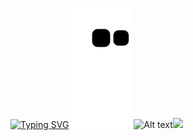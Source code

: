 [![Typing SVG](https://readme-typing-svg.herokuapp.com/?lines=Welcome+to+my+GitHub;I'm+new+to+GitHub+xD)](https://www.youtube.com/watch?v=dQw4w9WgXcQ)
![Snake animation](https://github.com/rafaballerini/rafaballerini/blob/output/github-contribution-grid-snake.svg)
![Alt text](https://spotify-recently-played-readme.vercel.app/api?user=ghost_future536)<img height="180em" src="https://github-readme-stats.vercel.app/api?username=404namiii&show_icons=true&hide_border=true&theme=onedark&count_private=true&include_all_commits=true"/>
